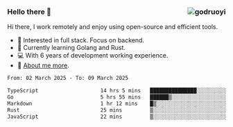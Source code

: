 ### Hello there 👋 <img align="right" src="https://github-readme-stats.vercel.app/api?username=godruoyi&show_icons=true" alt="godruoyi" />

Hi there, I work remotely and enjoy using open-source and efficient tools.

- 🔭 Interested in full stack. Focus on backend.
- 🌱 Currently learning Golang and Rust.
- 💻 With 6 years of development working experience.
- 👒 [About me more](https://godruoyi.com/posts/about-godruoyi).



<!--START_SECTION:waka-->

```txt
From: 02 March 2025 - To: 09 March 2025

TypeScript                    14 hrs 5 mins   ███████████████░░░░░░░░░░   59.45 %
Go                            5 hrs 55 mins   ██████▒░░░░░░░░░░░░░░░░░░   24.96 %
Markdown                      1 hr 12 mins    █▒░░░░░░░░░░░░░░░░░░░░░░░   05.12 %
Rust                          25 mins         ▒░░░░░░░░░░░░░░░░░░░░░░░░   01.81 %
JavaScript                    22 mins         ▒░░░░░░░░░░░░░░░░░░░░░░░░   01.62 %
```

<!--END_SECTION:waka-->
